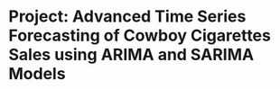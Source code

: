 # Project: Advanced Time Series Forecasting of Cowboy Cigarettes Sales using ARIMA and SARIMA Models

